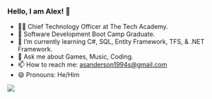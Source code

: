 ### Hello, I am Alex! 👋

- 👨‍🏫 Chief Technology Officer at The Tech Academy.
- 🔭 Software Development Boot Camp Graduate.
- 🌱 I’m currently learning C#, SQL, Entity Framework, TFS, & .NET Framework.
- 💬 Ask me about Games, Music, Coding.
- 📫 How to reach me: asanderson1994s@gmail.com
- 😄 Pronouns: He/Him
<img src="https://github-readme-stats.vercel.app/api?username=vexelior&&show_icons=true&title_color=ffffff&icon_color=bb2acf&text_color=daf7dc&bg_color=151515">
